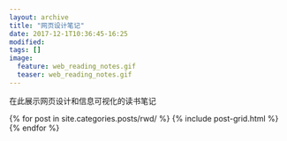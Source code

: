 ```yaml
---
layout: archive
title: "网页设计笔记"
date: 2017-12-1T10:36:45-16:25
modified:
tags: []
image: 
  feature: web_reading_notes.gif
  teaser: web_reading_notes.gif
---
```


在此展示网页设计和信息可视化的读书笔记

<div class="tiles">
{% for post in site.categories.posts/rwd/ %}
  {% include post-grid.html %}
{% endfor %}